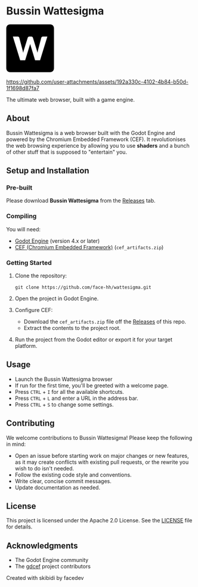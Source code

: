 # Bussin Wattesigma

<img style="width: 128px; height: 128px" src="Website\static\favicon.png" />



https://github.com/user-attachments/assets/192a330c-4102-4b84-b50d-1f1698d87fa7



The ultimate web browser, built with a game engine.

## About

Bussin Wattesigma is a web browser built with the Godot Engine and powered by the Chromium Embedded Framework (CEF). It revolutionises the web browsing experience by allowing you to use **shaders** and a bunch of other stuff that is supposed to "entertain" you.

## Setup and Installation

### Pre-built
Please download **Bussin Wattesigma** from the [Releases](https://github.com/face-hh/wattesigma/releases) tab.

### Compiling

You will need:
- [Godot Engine](https://godotengine.org/) (version 4.x or later)
- [CEF (Chromium Embedded Framework)](https://github.com/face-hh/wattesigma/releases) (`cef_artifacts.zip`)

### Getting Started

1. Clone the repository:
   ```
   git clone https://github.com/face-hh/wattesigma.git
   ```

2. Open the project in Godot Engine.

3. Configure CEF:
   - Download the `cef_artifacts.zip` file off the [Releases](https://github.com/face-hh/wattesigma/releases) of this repo.
   - Extract the contents to the project root.

4. Run the project from the Godot editor or export it for your target platform.

## Usage

- Launch the Bussin Wattesigma browser
- If run for the first time, you'll be greeted with a welcome page.
- Press `CTRL` + `I` for all the available shortcuts.
- Press `CTRL` + `L` and enter a URL in the address bar.
- Press `CTRL` + `S` to change some settings.

## Contributing

We welcome contributions to Bussin Wattesigma! Please keep the following in mind:

- Open an issue before starting work on major changes or new features, as it may create conflicts with existing pull requests, or the rewrite you wish to do isn't needed.
- Follow the existing code style and conventions.
- Write clear, concise commit messages.
- Update documentation as needed.

## License

This project is licensed under the Apache 2.0 License. See the [LICENSE](LICENSE.md) file for details.

## Acknowledgments

- The Godot Engine community
- The [gdcef](https://github.com/Lecrapouille/gdcef) project contributors

Created with skibidi by facedev
